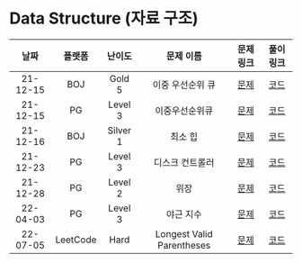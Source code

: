 # Data Structure (자료 구조)

|   날짜   | 플랫폼 |  난이도  |    문제 이름     |                            문제 링크                             |                                    풀이 링크                                    |
| :------: | :----: | :------: | :--------------: | :--------------------------------------------------------------: | :-----------------------------------------------------------------------------: |
| 21-12-15 |  BOJ   |  Gold 5  | 이중 우선순위 큐 |           [문제](https://www.acmicpc.net/problem/7662)           | [코드](https://github.com/LeeMir/Algorithm/blob/main/DataStructure/BOJ-7662.js) |
| 21-12-15 |   PG   | Level 3  |  이중우선순위큐  | [문제](https://programmers.co.kr/learn/courses/30/lessons/42628) | [코드](https://github.com/LeeMir/Algorithm/blob/main/DataStructure/PG-42628.js) |
| 21-12-16 |  BOJ   | Silver 1 |     최소 힙      |           [문제](https://www.acmicpc.net/problem/1927)           | [코드](https://github.com/LeeMir/Algorithm/blob/main/DataStructure/BOJ-1927.js) |
| 21-12-23 |   PG   | Level 3  | 디스크 컨트롤러  | [문제](https://programmers.co.kr/learn/courses/30/lessons/42627) | [코드](https://github.com/LeeMir/Algorithm/blob/main/DataStructure/PG-42627.js) |
| 21-12-28 |   PG   | Level 2  |       위장       | [문제](https://programmers.co.kr/learn/courses/30/lessons/42578) | [코드](https://github.com/LeeMir/Algorithm/blob/main/DataStructure/PG-42578.js) |
| 22-04-03 |   PG   | Level 3  |       야근 지수       | [문제](https://programmers.co.kr/learn/courses/30/lessons/12927) | [코드](https://github.com/LeeMir/Algorithm/blob/main/DataStructure/PG-12927.js) |
| 22-07-05 |  LeetCode  |  Hard  |  Longest Valid Parentheses  | [문제](https://leetcode.com/problems/longest-valid-parentheses) | [코드](https://github.com/LeeMir/Algorithm/blob/main/DataStructure/Leetcode-32.js) |
